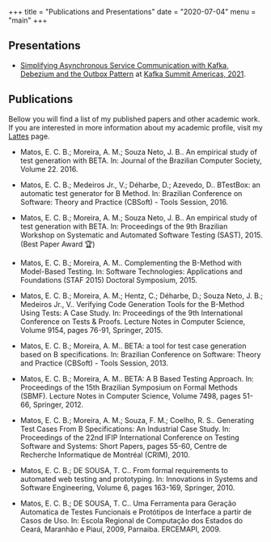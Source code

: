 +++
title = "Publications and Presentations"
date = "2020-07-04"
menu = "main"
+++

## Presentations

- [Simplifying Asynchronous Service Communication with Kafka, Debezium and the Outbox Pattern](https://www.confluent.io/events/kafka-summit-americas-2021/simplifying-asynchronous-service-communication-with-kafka-debezium-and-the/) at [Kafka Summit Americas, 2021](https://www.kafka-summit.org/kafka-summit-americas-2021).

## Publications

Bellow you will find a list of my published papers and other academic work. If you are interested in more information about my academic profile, visit my [Lattes](http://lattes.cnpq.br/4276245931614707) page.

- Matos, E. C. B.; Moreira, A. M.; Souza Neto, J. B.. An empirical study of test generation with BETA. In: Journal of the Brazilian Computer Society, Volume 22. 2016.

- Matos, E. C. B.; Medeiros Jr., V.; Déharbe, D.; Azevedo, D.. BTestBox: an automatic test generator for B Method. In: Brazilian Conference on Software: Theory and Practice (CBSoft) - Tools Session, 2016.

- Matos, E. C. B.; Moreira, A. M.; Souza Neto, J. B.. An empirical study of test generation with BETA. In: Proceedings of the 9th Brazilian Workshop on Systematic and Automated Software Testing (SAST), 2015. (Best Paper Award 🏆)

- Matos, E. C. B.; Moreira, A. M.. Complementing the B-Method with Model-Based Testing. In: Software Technologies: Applications and Foundations (STAF 2015) Doctoral Symposium, 2015.

- Matos, E. C. B.; Moreira, A. M.; Hentz, C.; Déharbe, D.; Souza Neto, J. B.; Medeiros Jr., V.. Verifying Code Generation Tools for the B-Method Using Tests: A Case Study. In: Proceedings of the 9th International Conference on Tests & Proofs. Lecture Notes in Computer Science, Volume 9154, pages 76-91, Springer, 2015.

- Matos, E. C. B.; Moreira, A. M.. BETA: a tool for test case generation based on B specifications. In: Brazilian Conference on Software: Theory and Practice (CBSoft) - Tools Session, 2013.

- Matos, E. C. B.; Moreira, A. M.. BETA: A B Based Testing Approach. In: Proceedings of the 15th Brazilian Symposium on Formal Methods (SBMF). Lecture Notes in Computer Science, Volume 7498, pages 51-66, Springer, 2012.

- Matos, E. C. B.; Moreira, A. M.; Souza, F. M.; Coelho, R. S.. Generating Test Cases From B Specifications: An Industrial Case Study. In: Proceedings of the 22nd IFIP International Conference on Testing Software and Systems: Short Papers, pages 55-60, Centre de Recherche Informatique de Montréal (CRIM), 2010.

- Matos, E. C. B.; DE SOUSA, T. C.. From formal requirements to automated web testing and prototyping. In: Innovations in Systems and Software Engineering, Volume 6, pages 163-169, Springer, 2010.

- Matos, E. C. B.; DE SOUSA, T. C.. Uma Ferramenta para Geração Automatica de Testes Funcionais e Protótipos de Interface a partir de Casos de Uso. In: Escola Regional de Computação dos Estados do Ceará, Maranhão e Piauí, 2009, Parnaiba. ERCEMAPI, 2009.

